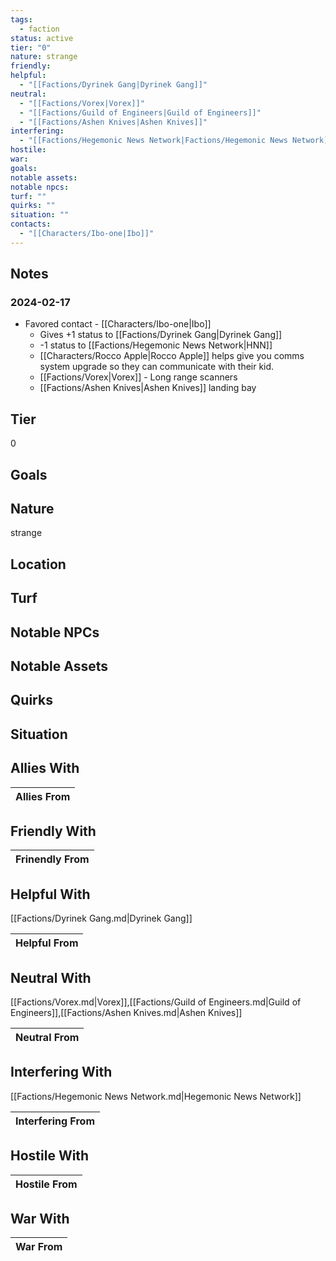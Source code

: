 ```yaml
---
tags:
  - faction
status: active
tier: "0"
nature: strange
friendly: 
helpful:
  - "[[Factions/Dyrinek Gang|Dyrinek Gang]]"
neutral:
  - "[[Factions/Vorex|Vorex]]"
  - "[[Factions/Guild of Engineers|Guild of Engineers]]"
  - "[[Factions/Ashen Knives|Ashen Knives]]"
interfering:
  - "[[Factions/Hegemonic News Network|Factions/Hegemonic News Network]]"
hostile: 
war: 
goals: 
notable assets: 
notable npcs: 
turf: ""
quirks: ""
situation: ""
contacts:
  - "[[Characters/Ibo-one|Ibo]]"
---
```

## Notes

### 2024-02-17

- Favored contact - [[Characters/Ibo-one|Ibo]]
	-  Gives +1 status to [[Factions/Dyrinek Gang|Dyrinek Gang]] 
	- -1 status to [[Factions/Hegemonic News Network|HNN]]
	- [[Characters/Rocco Apple|Rocco Apple]] helps give you comms system upgrade so they can communicate with their kid.
	- [[Factions/Vorex|Vorex]] - Long range scanners
	- [[Factions/Ashen Knives|Ashen Knives]] landing bay 


## Tier

0

## Goals



## Nature

strange

## Location



## Turf



## Notable NPCs



## Notable Assets



## Quirks



## Situation



## Allies With



| Allies From |
| ----------- |


## Friendly With



| Frinendly From |
| -------------- |


## Helpful With

[[Factions/Dyrinek Gang.md|Dyrinek Gang]]

| Helpful From |
| ------------ |


## Neutral With

[[Factions/Vorex.md|Vorex]],[[Factions/Guild of Engineers.md|Guild of Engineers]],[[Factions/Ashen Knives.md|Ashen Knives]]


| Neutral From |
| ------------ |



## Interfering With

[[Factions/Hegemonic News Network.md|Hegemonic News Network]]


| Interfering From |
| ---------------- |



## Hostile With




| Hostile From |
| ------------ |



## War With



| War From |
| -------- |

